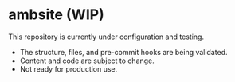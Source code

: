 
# ambsite (WIP)

This repository is currently under configuration and testing.

- The structure, files, and pre-commit hooks are being validated.
- Content and code are subject to change.
- Not ready for production use.
